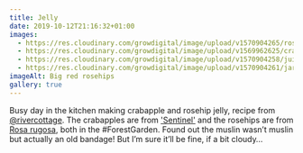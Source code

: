 ```yaml
---
title: Jelly
date: 2019-10-12T21:16:32+01:00
images: 
  - https://res.cloudinary.com/growdigital/image/upload/v1570904265/rosehips-0B462266.jpg
  - https://res.cloudinary.com/growdigital/image/upload/v1569962625/crabapples-84CDCB00.jpg
  - https://res.cloudinary.com/growdigital/image/upload/v1570904258/juice-03B8AA23.jpg
  - https://res.cloudinary.com/growdigital/image/upload/v1570904261/jars-FB5372CF.jpg
imageAlt: Big red rosehips
gallery: true
---
```


Busy day in the kitchen making crabapple and rosehip jelly, recipe from [@rivercottage](https://mobile.twitter.com/rivercottage). The crabapples are from ['Sentinel'](https://www.orangepippin.com/varieties/crab-apples/red-sentinel) and the rosehips are from [Rosa rugosa](https://pfaf.org/user/plant.aspx?LatinName=Rosa+rugosa), both in the #ForestGarden. Found out the muslin wasn’t muslin but actually an old bandage! But I’m sure it’ll be fine, if a bit cloudy…
